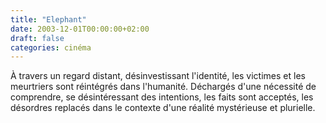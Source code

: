 ```yaml
---
title: "Elephant"
date: 2003-12-01T00:00:00+02:00
draft: false
categories: cinéma
---
```


À travers un regard distant, désinvestissant l'identité, les victimes et les meurtriers sont réintégrés dans l'humanité. Déchargés d'une nécessité de comprendre, se désintéressant des intentions, les faits sont acceptés, les désordres replacés dans le contexte d'une réalité mystérieuse et plurielle.